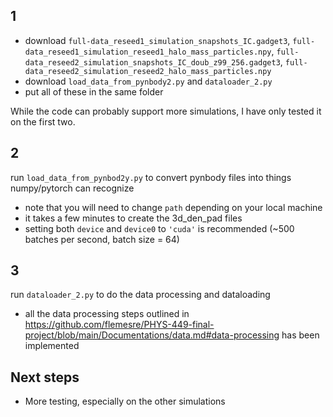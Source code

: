 ## 1
- download `full-data_reseed1_simulation_snapshots_IC.gadget3`, `full-data_reseed1_simulation_reseed1_halo_mass_particles.npy`, `full-data_reseed2_simulation_snapshots_IC_doub_z99_256.gadget3`, `full-data_reseed2_simulation_reseed2_halo_mass_particles.npy`
- download `load_data_from_pynbody2.py` and `dataloader_2.py`
- put all of these in the same folder

While the code can probably support more simulations, I have only tested it on the first two.

## 2
run `load_data_from_pynbod2y.py` to convert pynbody files into things numpy/pytorch can recognize
- note that you will need to change `path` depending on your local machine
- it takes a few minutes to create the 3d_den_pad files
- setting both `device` and `device0` to `'cuda'` is recommended (~500 batches per second, batch size = 64)

## 3
run `dataloader_2.py` to do the data processing and dataloading
- all the data processing steps outlined in https://github.com/flemesre/PHYS-449-final-project/blob/main/Documentations/data.md#data-processing has been implemented

## Next steps
- More testing, especially on the other simulations
